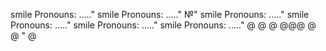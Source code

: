 smile Pronouns: ....."
smile Pronouns: ....."
№"
smile Pronouns: ....."
smile Pronouns: ....."
smile Pronouns: ....."
smile Pronouns: ....."
@
@
@
@@@
@
@
"
@
